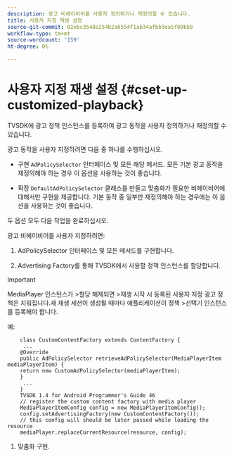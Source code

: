 ```yaml
---
description: 광고 비헤이비어를 사용자 정의하거나 재정의할 수 있습니다.
title: 사용자 지정 재생 설정
source-git-commit: 02ebc3548a254b2a6554f1ab34afbb3ea5f09bb8
workflow-type: tm+mt
source-wordcount: '159'
ht-degree: 0%

---
```


# 사용자 지정 재생 설정 {#cset-up-customized-playback}

TVSDK에 광고 정책 인스턴스를 등록하여 광고 동작을 사용자 정의하거나 재정의할 수 있습니다.

광고 동작을 사용자 지정하려면 다음 중 하나를 수행하십시오.

* 구현 `AdPolicySelector` 인터페이스 및 모든 해당 메서드.
모든 기본 광고 동작을 재정의해야 하는 경우 이 옵션을 사용하는 것이 좋습니다.

* 확장 `DefaultAdPolicySelector` 클래스를 만들고 맞춤화가 필요한 비헤이비어에 대해서만 구현을 제공합니다.
기본 동작 중 일부만 재정의해야 하는 경우에는 이 옵션을 사용하는 것이 좋습니다.

두 옵션 모두 다음 작업을 완료하십시오.

광고 비헤이비어를 사용자 지정하려면:

1. AdPolicySelector 인터페이스 및 모든 메서드를 구현합니다.

1. Advertising Factory를 통해 TVSDK에서 사용할 정책 인스턴스를 할당합니다.

>[!IMPORTANT]
>
>MediaPlayer 인스턴스가 >할당 해제되면 >재생 시작 시 등록된 사용자 지정 광고 정책은 지워집니다.새 재생 세션이 생성될 때마다 애플리케이션이 정책 >선택기 인스턴스를 등록해야 합니다.

예:

```
    class CustomContentFactory extends ContentFactory {
     ...
    @Override
    public AdPolicySelector retrieveAdPolicySelector(MediaPlayerItem mediaPlayerItem) {
    return new CustomAdPolicySelector(mediaPlayerItem);
    }
     ...
    }
    TVSDK 1.4 for Android Programmer's Guide 46
    // register the custom content factory with media player
    MediaPlayerItemConfig config = new MediaPlayerItemConfig();
    config.setAdvertisingFactory(new CustomContentFactory());
    // this config will should be later passed while loading the resource
    mediaPlayer.replaceCurrentResource(resource, config);
```

1. 맞춤화 구현.
